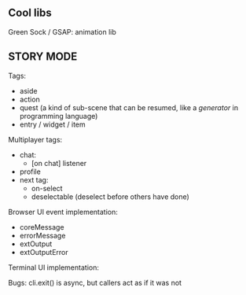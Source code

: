 
## Cool libs

Green Sock / GSAP: animation lib


## STORY MODE

Tags:
- aside
- action
- quest (a kind of sub-scene that can be resumed, like a *generator* in programming language)
- entry / widget / item

Multiplayer tags:
- chat:
	- [on chat] listener
- profile
- next tag:
	- on-select
	- deselectable (deselect before others have done)

Browser UI event implementation:
- coreMessage
- errorMessage
- extOutput
- extOutputError

Terminal UI implementation:

Bugs:
cli.exit() is async, but callers act as if it was not

